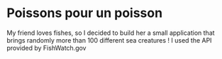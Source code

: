 # Poissons pour un poisson
My friend loves fishes, so I decided to build her a small application that brings randomly more than 100 different sea creatures ! I used the API provided by FishWatch.gov

